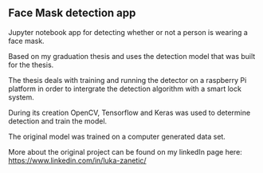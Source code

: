 ## Face Mask detection app

Jupyter notebook app for detecting whether or not a person is wearing a face mask.

Based on my graduation thesis and uses the detection model that was built for the thesis.

The thesis deals with training and running the detector on a raspberry Pi platform in order to intergrate the detection algorithm with a smart lock system.

During its creation OpenCV, Tensorflow and Keras was used to determine detection and train the model.

The original model was trained on a computer generated data set.

More about the original project can be found on my linkedIn page here:
https://www.linkedin.com/in/luka-zanetic/
